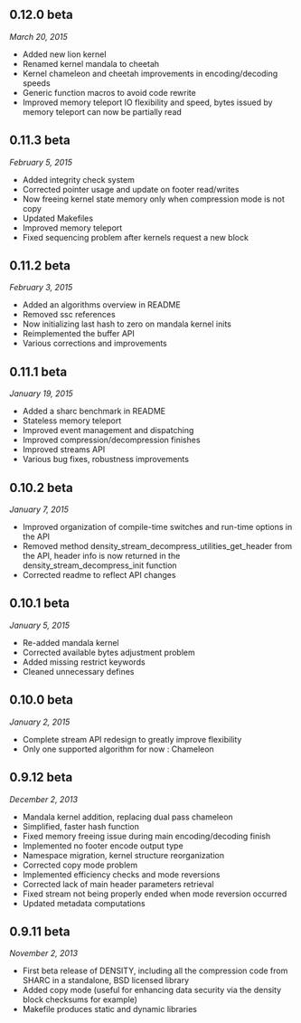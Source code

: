 0.12.0 beta
-----------
*March 20, 2015*

* Added new lion kernel
* Renamed kernel mandala to cheetah
* Kernel chameleon and cheetah improvements in encoding/decoding speeds
* Generic function macros to avoid code rewrite
* Improved memory teleport IO flexibility and speed, bytes issued by memory teleport can now be partially read

0.11.3 beta
-----------
*February 5, 2015*

* Added integrity check system
* Corrected pointer usage and update on footer read/writes
* Now freeing kernel state memory only when compression mode is not copy
* Updated Makefiles
* Improved memory teleport
* Fixed sequencing problem after kernels request a new block

0.11.2 beta
-----------
*February 3, 2015*

* Added an algorithms overview in README
* Removed ssc references
* Now initializing last hash to zero on mandala kernel inits
* Reimplemented the buffer API
* Various corrections and improvements

0.11.1 beta
-----------
*January 19, 2015*

* Added a sharc benchmark in README
* Stateless memory teleport
* Improved event management and dispatching
* Improved compression/decompression finishes
* Improved streams API
* Various bug fixes, robustness improvements

0.10.2 beta
-----------
*January 7, 2015*

* Improved organization of compile-time switches and run-time options in the API
* Removed method density_stream_decompress_utilities_get_header from the API, header info is now returned in the density_stream_decompress_init function
* Corrected readme to reflect API changes

0.10.1 beta
-----------
*January 5, 2015*

* Re-added mandala kernel
* Corrected available bytes adjustment problem
* Added missing restrict keywords
* Cleaned unnecessary defines

0.10.0 beta
-----------
*January 2, 2015*

* Complete stream API redesign to greatly improve flexibility
* Only one supported algorithm for now : Chameleon

0.9.12 beta
-----------
*December 2, 2013*

* Mandala kernel addition, replacing dual pass chameleon
* Simplified, faster hash function
* Fixed memory freeing issue during main encoding/decoding finish
* Implemented no footer encode output type
* Namespace migration, kernel structure reorganization
* Corrected copy mode problem
* Implemented efficiency checks and mode reversions
* Corrected lack of main header parameters retrieval
* Fixed stream not being properly ended when mode reversion occurred
* Updated metadata computations

0.9.11 beta
-----------
*November 2, 2013*

* First beta release of DENSITY, including all the compression code from SHARC in a standalone, BSD licensed library
* Added copy mode (useful for enhancing data security via the density block checksums for example)
* Makefile produces static and dynamic libraries
